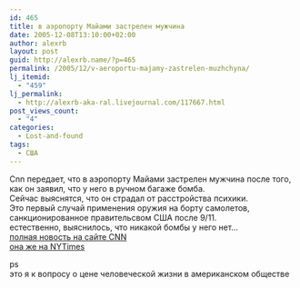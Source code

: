 ```yaml
---
id: 465
title: в аэропорту Майами застрелен мужчина
date: 2005-12-08T13:10:00+02:00
author: alexrb
layout: post
guid: http://alexrb.name/?p=465
permalink: /2005/12/v-aeroportu-majamy-zastrelen-muzhchyna/
lj_itemid:
  - "459"
lj_permalink:
  - http://alexrb-aka-ral.livejournal.com/117667.html
post_views_count:
  - "4"
categories:
  - Lost-and-found
tags:
  - США
---
```

Cnn передает, что в аэропорту Майами застрелен мужчина после того, как он заявил, что у него в ручном багаже бомба.  
Сейчас выяснятся, что он страдал от расстройства психики.  
Это первый случай применения оружия на борту самолетов, санкционированное правительсвом США после 9/11.  
естественно, выяснилось, что никакой бомбы у него нет&#8230;  
<a href="http://www.cnn.com/2005/US/12/07/airplane.gunshot/index.html" target="_blank">полная новость на сайте CNN</a>  
<a href="http://www.nytimes.com/2005/12/08/national/08plane.html?th&#038;emc=th" target="_blank">она же на NYTimes </a>

ps  
это я к вопросу о цене человеческой жизни в американском обществе